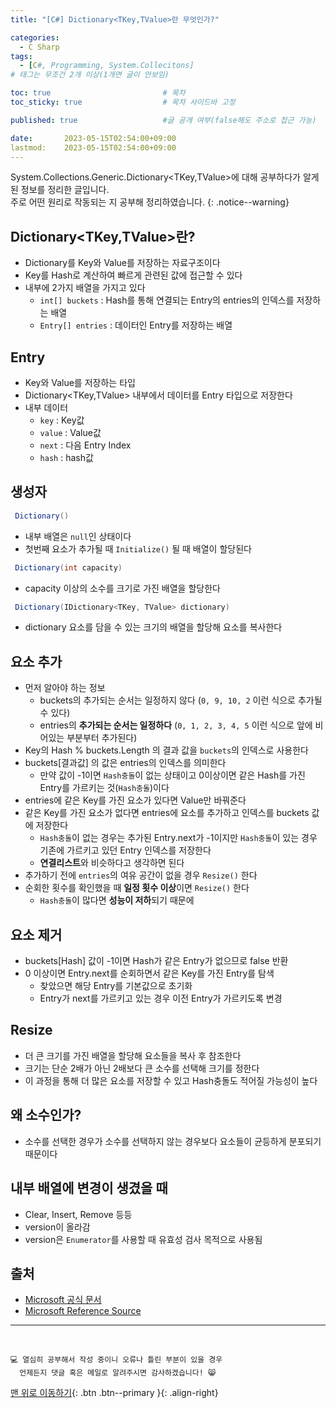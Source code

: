 ```yaml
---
title: "[C#] Dictionary<TKey,TValue>란 무엇인가?"

categories:
  - C Sharp
tags:
  - [C#, Programming, System.Collecitons]
# 태그는 무조건 2개 이상(1개면 글이 안보임)

toc: true                         # 목차
toc_sticky: true                  # 목차 사이드바 고정

published: true                   #글 공개 여부(false해도 주소로 접근 가능)

date:       2023-05-15T02:54:00+09:00
lastmod:    2023-05-15T02:54:00+09:00
---
```


<!-- description : 25자에서 160자 사이 -->
System.Collections.Generic.Dictionary<TKey,TValue>에 대해 공부하다가 알게된 정보를 정리한 글입니다.<br>
주로 어떤 원리로 작동되는 지 공부해 정리하였습니다.
{: .notice--warning}

## Dictionary<TKey,TValue>란?

- Dictionary를 Key와 Value를 저장하는 자료구조이다
- Key를 Hash로 계산하여 빠르게 관련된 값에 접근할 수 있다
- 내부에 2가지 배열을 가지고 있다
  - `int[] buckets` : Hash를 통해 연결되는 Entry의 entries의 인덱스를 저장하는 배열
  - `Entry[] entries` : 데이터인 Entry를 저장하는 배열

## Entry

- Key와 Value를 저장하는 타입
- Dictionary<TKey,TValue> 내부에서 데이터를 Entry 타입으로 저장한다
- 내부 데이터
  - `key` : Key값
  - `value` : Value값
  - `next` : 다음 Entry Index
  - `hash` : hash값

## 생성자

```c#
 Dictionary()
```

- 내부 배열은 `null`인 상태이다
- 첫번째 요소가 추가될 때 `Initialize()` 될 때 배열이 할당된다

```c#
 Dictionary(int capacity)
```

- capacity 이상의 소수를 크기로 가진 배열을 할당한다

```c#
 Dictionary(IDictionary<TKey, TValue> dictionary)
```

- dictionary 요소를 담을 수 있는 크기의 배열을 할당해 요소를 복사한다

## 요소 추가

- 먼저 알아야 하는 정보
  - buckets의 추가되는 순서는 일정하지 않다 (`0, 9, 10, 2` 이런 식으로 추가될 수 있다)
  - entries의 **추가되는 순서는 일정하다** (`0, 1, 2, 3, 4, 5` 이런 식으로 앞에 비어있는 부분부터 추가된다)
- Key의 Hash % buckets.Length 의 결과 값을 `buckets`의 인덱스로 사용한다
- buckets[결과값] 의 값은 entries의 인덱스를 의미한다
  - 만약 값이 -1이면 `Hash충돌`이 없는 상태이고 0이상이면 같은 Hash를 가진 Entry를 가르키는 것(`Hash충돌`)이다
- entries에 같은 Key를 가진 요소가 있다면 Value만 바꿔준다
- 같은 Key를 가진 요소가 없다면 entries에 요소를 추가하고 인덱스를 buckets 값에 저장한다
  - `Hash충돌`이 없는 경우는 추가된 Entry.next가 -1이지만 `Hash충돌`이 있는 경우 기존에 가르키고 있던 Entry 인덱스를 저장한다
  - **연결리스트**와 비슷하다고 생각하면 된다
- 추가하기 전에 `entries`의 여유 공간이 없을 경우 `Resize()` 한다
- 순회한 횟수를 확인했을 때 **일정 횟수 이상**이면 `Resize()` 한다
  - `Hash충돌`이 많다면 **성능이 저하**되기 때문에

## 요소 제거

- buckets[Hash] 값이 -1이면 Hash가 같은 Entry가 없으므로 false 반환
- 0 이상이면 Entry.next를 순회하면서 같은 Key를 가진 Entry를 탐색
  - 찾았으면 해당 Entry를 기본값으로 초기화
  - Entry가 next를 가르키고 있는 경우 이전 Entry가 가르키도록 변경

## Resize

- 더 큰 크기를 가진 배열을 할당해 요소들을 복사 후 참조한다
- 크기는 단순 2배가 아닌 2배보다 큰 소수를 선택해 크기를 정한다
- 이 과정을 통해 더 많은 요소를 저장할 수 있고 Hash충돌도 적어질 가능성이 높다

## 왜 소수인가?

- 소수를 선택한 경우가 소수를 선택하지 않는 경우보다 요소들이 균등하게 분포되기 때문이다

## 내부 배열에 변경이 생겼을 때

- Clear, Insert, Remove 등등
- version이 올라감
- version은 `Enumerator`를 사용할 때 유효성 검사 목적으로 사용됨

## 출처

- [Microsoft 공식 문서](https://learn.microsoft.com/ko-kr/dotnet/api/system.collections.generic.dictionary-2?view=net-7.0)
- [Microsoft Reference Source](https://referencesource.microsoft.com/#mscorlib/system/collections/generic/dictionary.cs)

***
<br>

    💻 열심히 공부해서 작성 중이니 오류나 틀린 부분이 있을 경우 
      언제든지 댓글 혹은 메일로 알려주시면 감사하겠습니다! 😸


[맨 위로 이동하기](#){: .btn .btn--primary }{: .align-right}